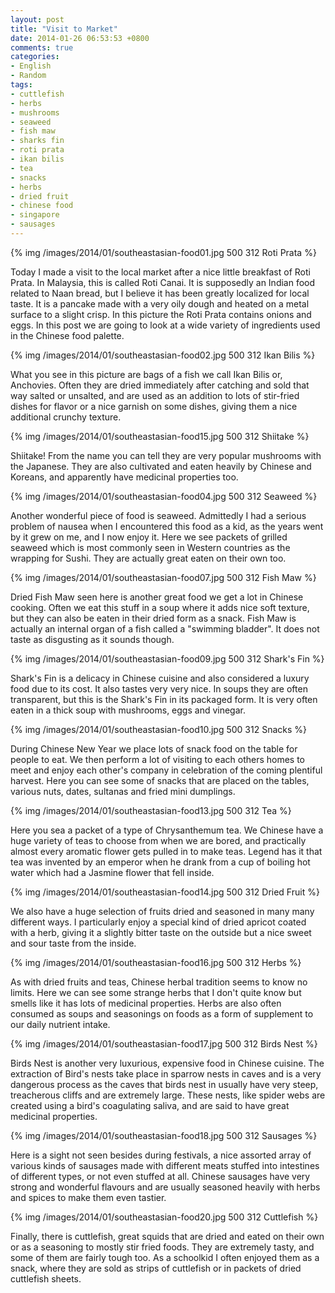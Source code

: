 ```yaml
---
layout: post
title: "Visit to Market"
date: 2014-01-26 06:53:53 +0800
comments: true
categories: 
- English
- Random
tags:
- cuttlefish
- herbs
- mushrooms
- seaweed
- fish maw
- sharks fin
- roti prata
- ikan bilis
- tea
- snacks
- herbs
- dried fruit
- chinese food
- singapore
- sausages
---
```

{% img /images/2014/01/southeastasian-food01.jpg 500 312 Roti Prata %}

Today I made a visit to the local market after a nice little breakfast of Roti Prata. In Malaysia, this is called Roti Canai. It is supposedly an Indian food related to Naan bread, but I believe it has been greatly localized for local taste. It is a pancake made with a very oily dough and heated on a metal surface to a slight crisp. In this picture the Roti Prata contains onions and eggs. In this post we are going to look at a wide variety of ingredients used in the Chinese food palette.
<!--more-->

{% img /images/2014/01/southeastasian-food02.jpg 500 312 Ikan Bilis %}

What you see in this picture are bags of a fish we call Ikan Bilis or, Anchovies. Often they are dried immediately after catching and sold that way salted or unsalted, and are used as an addition to lots of stir-fried dishes for flavor or a nice garnish on some dishes, giving them a nice additional crunchy texture.

{% img /images/2014/01/southeastasian-food15.jpg 500 312 Shiitake %}

Shiitake! From the name you can tell they are very popular mushrooms with the Japanese. They are also cultivated and eaten heavily by Chinese and Koreans, and apparently have medicinal properties too.

{% img /images/2014/01/southeastasian-food04.jpg 500 312 Seaweed %}

Another wonderful piece of food is seaweed. Admittedly I had a serious problem of nausea when I encountered this food as a kid, as the years went by it grew on me, and I now enjoy it. Here we see packets of grilled seaweed which is most commonly seen in Western countries as the wrapping for Sushi. They are actually great eaten on their own too.

{% img /images/2014/01/southeastasian-food07.jpg 500 312 Fish Maw %}

Dried Fish Maw seen here is another great food we get a lot in Chinese cooking. Often we eat this stuff in a soup where it adds nice soft texture, but they can also be eaten in their dried form as a snack. Fish Maw is actually an internal organ of a fish called a "swimming bladder". It does not taste as disgusting as it sounds though.

{% img /images/2014/01/southeastasian-food09.jpg 500 312 Shark's Fin %}

Shark's Fin is a delicacy in Chinese cuisine and also considered a luxury food due to its cost. It also tastes very very nice. In soups they are often transparent, but this is the Shark's Fin in its packaged form. It is very often eaten in a thick soup with mushrooms, eggs and vinegar.

{% img /images/2014/01/southeastasian-food10.jpg 500 312 Snacks %}

During Chinese New Year we place lots of snack food on the table for people to eat. We then perform a lot of visiting to each others homes to meet and enjoy each other's company in celebration of the coming plentiful harvest. Here you can see some of snacks that are placed on the tables, various nuts, dates, sultanas and fried mini dumplings.

{% img /images/2014/01/southeastasian-food13.jpg 500 312 Tea %}

Here you sea a packet of a type of Chrysanthemum tea. We Chinese have a huge variety of teas to choose from when we are bored, and practically almost every aromatic flower gets pulled in to make teas. Legend has it that tea was invented by an emperor when he drank from a cup of boiling hot water which had a Jasmine flower that fell inside.

{% img /images/2014/01/southeastasian-food14.jpg 500 312 Dried Fruit %}

We also have a huge selection of fruits dried and seasoned in many many different ways. I particularly enjoy a special kind of dried apricot coated with a herb, giving it a slightly bitter taste on the outside but a nice sweet and sour taste from the inside.

{% img /images/2014/01/southeastasian-food16.jpg 500 312 Herbs %}

As with dried fruits and teas, Chinese herbal tradition seems to know no limits. Here we can see some strange herbs that I don't quite know but smells like it has lots of medicinal properties. Herbs are also often consumed as soups and seasonings on foods as a form of supplement to our daily nutrient intake. 

{% img /images/2014/01/southeastasian-food17.jpg 500 312 Birds Nest %}

Birds Nest is another very luxurious, expensive food in Chinese cuisine. The extraction of Bird's nests take place in sparrow nests in caves and is a very dangerous process as the caves that birds nest in usually have very steep, treacherous cliffs and are extremely large. These nests, like spider webs are created using a bird's coagulating saliva, and are said to have great medicinal properties.

{% img /images/2014/01/southeastasian-food18.jpg 500 312 Sausages %}

Here is a sight not seen besides during festivals, a nice assorted array of various kinds of sausages made with different meats stuffed into intestines of different types, or not even stuffed at all. Chinese sausages have very strong and wonderful flavours and are usually seasoned heavily with herbs and spices to make them even tastier.

{% img /images/2014/01/southeastasian-food20.jpg 500 312 Cuttlefish %}

Finally, there is cuttlefish, great squids that are dried and eated on their own or as a seasoning to mostly stir fried foods. They are extremely tasty, and some of them are fairly tough too. As a schoolkid I often enjoyed them as a snack, where they are sold as strips of cuttlefish or in packets of dried cuttlefish sheets.
